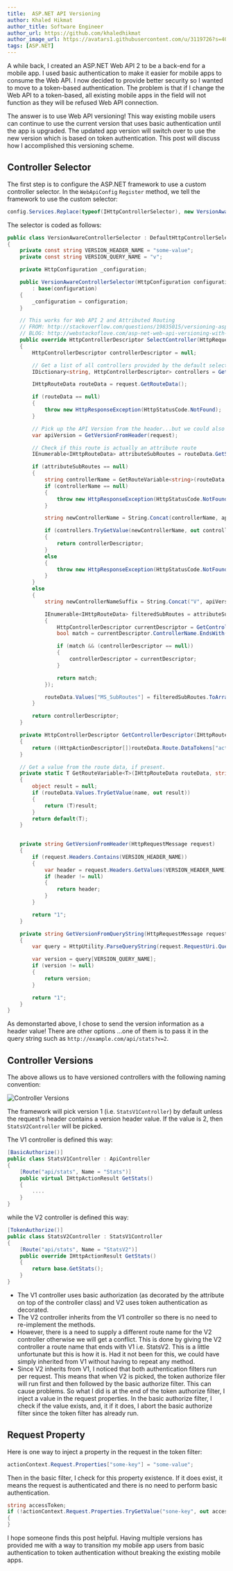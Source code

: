 ```yaml
---
title:  ASP.NET API Versioning
author: Khaled Hikmat
author_title: Software Engineer
author_url: https://github.com/khaledhikmat
author_image_url: https://avatars1.githubusercontent.com/u/3119726?s=400&u=090899e7b366dd702f9d0d5e483f20089010b25c&v=4
tags: [ASP.NET]
---
```


A while back, I created an ASP.NET Web API 2 to be a back-end for a mobile app. I used basic authentication to make it easier for mobile apps to consume the Web API. I now decided to provide better security so I wanted to move to a token-based authentication. The problem is that if I change the Web API to a token-based, all existing mobile apps in the field will not function as they will be refused Web API connection. 

The answer is to use Web API versioning! This way existing mobile users can continue to use the current version that uses basic authentication until the app is upgraded. The updated app version will switch over to use the new version which is based on token authentication. This post will discuss how I accomplished this versioning scheme.

## Controller Selector

The first step is to configure the ASP.NET framework to use a custom controller selector. In the `WebApiConfig` `Register` method, we tell the framework to use the custom selector:

```csharp
config.Services.Replace(typeof(IHttpControllerSelector), new VersionAwareControllerSelector(config));
``` 

The selector is coded as follows:

```csharp
public class VersionAwareControllerSelector : DefaultHttpControllerSelector
{
    private const string VERSION_HEADER_NAME = "some-value";
    private const string VERSION_QUERY_NAME = "v";

    private HttpConfiguration _configuration;

    public VersionAwareControllerSelector(HttpConfiguration configuration)
        : base(configuration)
    {
        _configuration = configuration;
    }

    // This works for Web API 2 and Attributed Routing
    // FROM: http://stackoverflow.com/questions/19835015/versioning-asp-net-web-api-2-with-media-types/19882371#19882371
    // BLOG: http://webstackoflove.com/asp-net-web-api-versioning-with-media-types/
    public override HttpControllerDescriptor SelectController(HttpRequestMessage request)
    {
        HttpControllerDescriptor controllerDescriptor = null;

        // Get a list of all controllers provided by the default selector
        IDictionary<string, HttpControllerDescriptor> controllers = GetControllerMapping();

        IHttpRouteData routeData = request.GetRouteData();

        if (routeData == null)
        {
            throw new HttpResponseException(HttpStatusCode.NotFound);
        }

        // Pick up the API Version from the header...but we could also do query string
        var apiVersion = GetVersionFromHeader(request);

        // Check if this route is actually an attribute route
        IEnumerable<IHttpRouteData> attributeSubRoutes = routeData.GetSubRoutes();

        if (attributeSubRoutes == null)
        {
            string controllerName = GetRouteVariable<string>(routeData, "controller");
            if (controllerName == null)
            {
                throw new HttpResponseException(HttpStatusCode.NotFound);
            }

            string newControllerName = String.Concat(controllerName, apiVersion);

            if (controllers.TryGetValue(newControllerName, out controllerDescriptor))
            {
                return controllerDescriptor;
            }
            else
            {
                throw new HttpResponseException(HttpStatusCode.NotFound);
            }
        }
        else
        {
            string newControllerNameSuffix = String.Concat("V", apiVersion); ;

            IEnumerable<IHttpRouteData> filteredSubRoutes = attributeSubRoutes.Where(attrRouteData =>
            {
                HttpControllerDescriptor currentDescriptor = GetControllerDescriptor(attrRouteData);
                bool match = currentDescriptor.ControllerName.EndsWith(newControllerNameSuffix);

                if (match && (controllerDescriptor == null))
                {
                    controllerDescriptor = currentDescriptor;
                }

                return match;
            });

            routeData.Values["MS_SubRoutes"] = filteredSubRoutes.ToArray();
        }

        return controllerDescriptor;
    }

    private HttpControllerDescriptor GetControllerDescriptor(IHttpRouteData routeData)
    {
        return ((HttpActionDescriptor[])routeData.Route.DataTokens["actions"]).First().ControllerDescriptor;
    }

    // Get a value from the route data, if present.
    private static T GetRouteVariable<T>(IHttpRouteData routeData, string name)
    {
        object result = null;
        if (routeData.Values.TryGetValue(name, out result))
        {
            return (T)result;
        }
        return default(T);
    }
    

    private string GetVersionFromHeader(HttpRequestMessage request)
    {
        if (request.Headers.Contains(VERSION_HEADER_NAME))
        {
            var header = request.Headers.GetValues(VERSION_HEADER_NAME).FirstOrDefault();
            if (header != null)
            {
                return header;
            }
        }

        return "1";
    }

    private string GetVersionFromQueryString(HttpRequestMessage request)
    {
        var query = HttpUtility.ParseQueryString(request.RequestUri.Query);

        var version = query[VERSION_QUERY_NAME];
        if (version != null)
        {
            return version;
        }

        return "1";
    }
}
```

As demonstarted above, I chose to send the version information as a header value! There are other options ...one of them is to pass it in the query string such as `http://example.com/api/stats?v=2`.
    
## Controller Versions

The above allows us to have versioned controllers with the following naming convention:

![Controller Versions](http://i.imgur.com/5jxk3S5.png)

The framework will pick version 1 (i.e. `StatsV1Controller`) by default unless the request's header contains a version header value. If the value is 2, then `StatsV2Controller` will be picked.

The V1 controller is defined this way:

```csharp
[BasicAuthorize()]
public class StatsV1Controller : ApiController
{
    [Route("api/stats", Name = "Stats")]
    public virtual IHttpActionResult GetStats()
    {
		....
    }
}
``` 

while the V2 controller is defined this way:

```csharp
[TokenAuthorize()]
public class StatsV2Controller : StatsV1Controller
{
    [Route("api/stats", Name = "StatsV2")]
    public override IHttpActionResult GetStats()
    {
		return base.GetStats();
    }
}
``` 

* The V1 controller uses basic authorization (as decorated by the attribute on top of the controller class) and V2 uses token authentication as decorated. 
* The V2 controller inherits from the V1 controller so there is no need to re-implement the methods.
* However, there is a need to supply a different route name for the V2 controller otherwise we will get a conflict. This is done by giving the V2 controller a route name that ends with V1 i.e. StatsV2. This is a little unfortunate but this is how it is. Had it not been for this, we could have simply inherited from V1 without having to repeat any method.
* Since V2 inherits from V1, I noticed that both authentication filters run per request. This means that when V2 is picked, the token authorize filer will run first and then followed by the basic authorize filter. This can cause problems. So what I did is at the end of the token authorize filter, I inject a value in the request properties. In the basic authorize filter, I check if the value exists, and, it if it does, I abort the basic authorize filter since the token filter has already run.


## Request Property

Here is one way to inject a property in the request in the token filter:

```csharp
actionContext.Request.Properties["some-key"] = "some-value";
```
Then in the basic filter, I check for this property existence. If it does exist, it means the request is authenticated and there is no need to perform basic authentication.

```csharp
string accessToken;
if (!actionContext.Request.Properties.TryGetValue("sone-key", out accessToken))            
{
}
```

I hope someone finds this post helpful. Having multiple versions has provided me with a way to transition my mobile app users from basic authentication to token authentication without breaking the existing mobile apps.
 